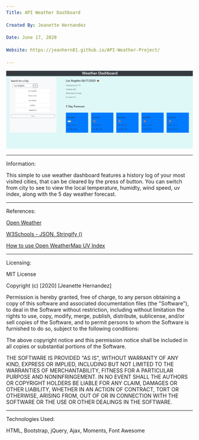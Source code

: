 ```yaml
---
Title: API Weather Dashboard

Created By: Jeanette Hernandez

Date: June 17, 2020

Website: https://jeanhern81.github.io/API-Weather-Project/

---
```

![Screenshot](./assets/images/screenshot.JPG)

---
Information:

This simple to use weather dashboard features a history log of your most visited cities, that can be cleared by the press of button. You can switch from city to see to view the local temperature, humidty, wind speed, uv index, along with the 5 day weather forecast. 

---

References: 

<a href="https://openweathermap.org/api/uvi"> Open Weather</a>

<a href="https://www.w3schools.com/js/js_json_stringify.asp"> W3Schools - JSON. Stringify ()</a>

<a href="https://openweather.co.uk/blog/post/how-use-openweathermap-uv-index">How to use Open WeatherMap UV Index</a>

---
Licensing:

MIT License

Copyright (c) [2020] [Jeanette Hernandez]

Permission is hereby granted, free of charge, to any person obtaining a copy of this software and associated documentation files (the "Software"), to deal in the Software without restriction, including without limitation the rights to use, copy, modify, merge, publish, distribute, sublicense, and/or sell copies of the Software, and to permit persons to whom the Software is furnished to do so, subject to the following conditions:

The above copyright notice and this permission notice shall be included in all copies or substantial portions of the Software.

THE SOFTWARE IS PROVIDED "AS IS", WITHOUT WARRANTY OF ANY KIND, EXPRESS OR IMPLIED, INCLUDING BUT NOT LIMITED TO THE WARRANTIES OF MERCHANTABILITY, FITNESS FOR A PARTICULAR PURPOSE AND NONINFRINGEMENT. IN NO EVENT SHALL THE AUTHORS OR COPYRIGHT HOLDERS BE LIABLE FOR ANY CLAIM, DAMAGES OR OTHER LIABILITY, WHETHER IN AN ACTION OF CONTRACT, TORT OR OTHERWISE, ARISING FROM, OUT OF OR IN CONNECTION WITH THE SOFTWARE OR THE USE OR OTHER DEALINGS IN THE SOFTWARE.

---
Technologies Used:

HTML, Bootstrap, jQuery, Ajax, Moments, Font Awesome




